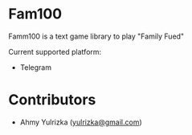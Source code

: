 # Fam100

Famm100 is a text game library to play "Family Fued"

Current supported platform:

* Telegram

# Contributors

* Ahmy Yulrizka (yulrizka@gmail.com)

